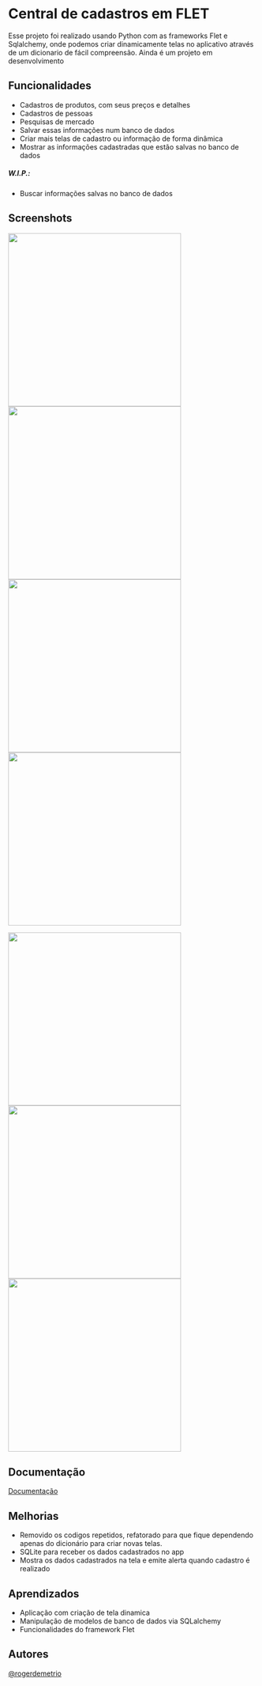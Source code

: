 # Central de cadastros em FLET

Esse projeto foi realizado usando Python com as frameworks Flet e Sqlalchemy, onde podemos criar dinamicamente telas no aplicativo através de um dicionario de fácil compreensão.
Ainda é um projeto em desenvolvimento


## Funcionalidades

- Cadastros de produtos, com seus preços e detalhes
- Cadastros de pessoas
- Pesquisas de mercado 
- Salvar essas informações num banco de dados
- Criar mais telas de cadastro ou informação de forma dinâmica
- Mostrar as informações cadastradas que estão salvas no banco de dados
##### W.I.P.:
- Buscar informações salvas no banco de dados


## Screenshots

<img src="https://github.com/user-attachments/assets/25ed38a6-c5d7-4af3-8e95-49ab8f81ae6f" height="350" /> <img src="https://github.com/user-attachments/assets/ee926547-20b1-42c3-9c06-1fe2d96b3f37" height="350" /> <img src="https://github.com/user-attachments/assets/eaf3905b-6cf6-439c-8aca-d10a23c8492b" height="350" /> <img src="https://github.com/user-attachments/assets/6130820f-e7f3-4286-a5f6-36f4cf543273" height="350" />

<img src="https://github.com/user-attachments/assets/856ac805-c3e9-40e8-9884-cbb274a41319" height="350" /> <img src="https://github.com/user-attachments/assets/ebfb88b9-4ec2-4221-aa33-637540e40bd0" height="350" />
<img src="https://github.com/user-attachments/assets/e6c4a554-409f-4928-af62-93462ba94278" height="350" />


## Documentação

[Documentação](https://app.gitbook.com/o/vOPvKdkMI16QJERoLVEh/s/dtj8dGiSpf6pLnUSTZsm/)


## Melhorias

- Removido os codigos repetidos, refatorado para que fique dependendo apenas do dicionário para criar novas telas.
- SQLite para receber os dados cadastrados no app
- Mostra os dados cadastrados na tela e emite alerta quando cadastro é realizado 


## Aprendizados

- Aplicação com criação de tela dinamica
- Manipulação de modelos de banco de dados via SQLalchemy
- Funcionalidades do framework Flet


## Autores
[@rogerdemetrio](https://www.github.com/rogerdemetrio)
